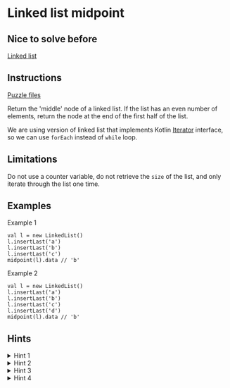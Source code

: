 # Linked list midpoint

## Nice to solve before
[Linked list](/app/build/tmp/kotlin-classes/debugUnitTest/com/igorwojda/datastructure/linkedlist)

## Instructions

[Puzzle files](.)

Return the 'middle' node of a linked list. If the list has an even number of elements, return
the node at the end of the first half of the list.

We are using version of linked list that implements Kotlin
[Iterator](https://kotlinlang.org/api/latest/jvm/stdlib/kotlin.collections/-iterator/index.html) interface, so we can use `forEach` instead
of `while` loop.

## Limitations

Do not use a counter variable, do not retrieve the `size` of the list, and only iterate through the list one time.

## Examples

Example 1

```
val l = new LinkedList()
l.insertLast('a')
l.insertLast('b')
l.insertLast('c')
midpoint(l).data // 'b'
```

Example 2

```
val l = new LinkedList()
l.insertLast('a')
l.insertLast('b')
l.insertLast('c')
l.insertLast('d')
midpoint(l).data // 'b'
```

## Hints

<details>
<summary>Hint 1</summary>
We should use more then one variable to store values that are retrieved during iteration (two pointer solution)
</details>

<details>
<summary>Hint 2</summary>
Name of these variables should be `slow` and `fast`
</details>

<details>
<summary>Hint 3</summary>
Assign next node to `slow` variable in every iteration
</details>

<details>
<summary>Hint 4</summary>
Assign next node of next node to `fast` variable in every iteration
</details>

